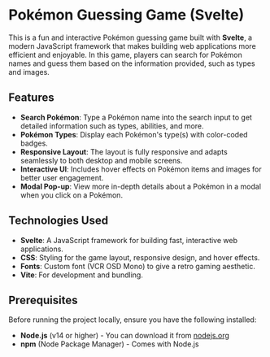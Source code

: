 # Pokémon Guessing Game (Svelte)

This is a fun and interactive Pokémon guessing game built with **Svelte**, a modern JavaScript framework that makes building web applications more efficient and enjoyable. In this game, players can search for Pokémon names and guess them based on the information provided, such as types and images.

## Features

- **Search Pokémon**: Type a Pokémon name into the search input to get detailed information such as types, abilities, and more.
- **Pokémon Types**: Display each Pokémon's type(s) with color-coded badges.
- **Responsive Layout**: The layout is fully responsive and adapts seamlessly to both desktop and mobile screens.
- **Interactive UI**: Includes hover effects on Pokémon items and images for better user engagement.
- **Modal Pop-up**: View more in-depth details about a Pokémon in a modal when you click on a Pokémon.

## Technologies Used

- **Svelte**: A JavaScript framework for building fast, interactive web applications.
- **CSS**: Styling for the game layout, responsive design, and hover effects.
- **Fonts**: Custom font (VCR OSD Mono) to give a retro gaming aesthetic.
- **Vite**: For development and bundling.

## Prerequisites

Before running the project locally, ensure you have the following installed:

- **Node.js** (v14 or higher) - You can download it from [nodejs.org](https://nodejs.org/)
- **npm** (Node Package Manager) - Comes with Node.js

